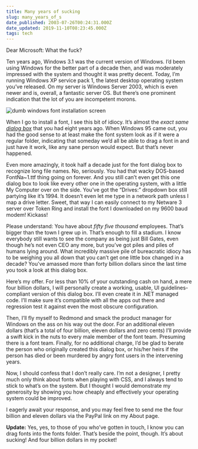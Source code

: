 ```yaml
---
title: Many years of sucking
slug: many_years_of_s
date_published: 2003-07-26T00:24:31.000Z
date_updated: 2019-11-10T08:23:45.000Z
tags: tech
---
```


Dear Microsoft: What the fuck?

Ten years ago, Windows 3.1 was the current version of Windows. I’d been using Windows for the better part of a decade then, and was moderately impressed with the system and thought it was pretty decent. Today, I’m running Windows XP service pack 1, the latest desktop operating system you’ve released. On my server is Windows Server 2003, which is even newer and is, overall, a fantastic server OS. But there’s one prominent indication that the lot of you are incompetent morons.

![dumb windows font installation screen](__GHOST_URL__/content/images/2019/11/fontbox.png)

When I go to install a font, I see this bit of idiocy. It’s almost the *exact same [dialog box](http://www.microsoft.com/typography/ttfinst/ttfinst.htm)* that you had eight years ago. When Windows 95 came out, you had the good sense to at least make the font system look as if it were a regular folder, indicating that someday we’d all be able to drag a font in and just have it work, like any sane person would expect. But that’s never happened.

Even more amazingly, it took half a decade just for the font dialog box to recognize long file names. No, seriously. You had that wacky DOS-based FontNa~1.ttf thing going on forever. And you still can’t even get this one dialog box to look like every other one in the operating system, with a little My Computer over on the side. You’ve got the “Drives:” dropdown box still partying like it’s 1994. It doesn’t even let me type in a network path unless I map a drive letter. Sweet, that way I can easily connect to my Netware 3 server over Token Ring and install the font I downloaded on my 9600 baud modem! Kickass!

Please understand: You have about *fifty five thousand* employees. That’s bigger than the town I grew up in. That’s enough to fill a stadium. I know everybody still wants to see the company as being just Bill Gates, even though he’s not even CEO any more, but you’ve got piles and piles of humans lying around. What incredibly massive pile of bureacratic idiocy has to be weighing you all down that you can’t get one little box changed in a decade? You’ve amassed more than forty billion dollars since the last time you took a look at this dialog box.

Here’s my offer. For less than 10% of your outstanding cash on hand, a mere four billion dollars, I will personally create a working, usable, UI guidelines-compliant version of this dialog box. I’ll even create it in .NET managed code. I’ll make sure it’s compatible with all the apps out there and regression test it against even the most obscure configuration.

Then, I’ll fly myself to Redmond and smack the product manager for Windows on the ass on his way out the door. For an additional eleven dollars (that’s a total of four billion, eleven dollars and zero cents) I’ll provide a swift kick in the nuts to every male member of the font team. Presuming there is a font team. Finally, for no additional charge, I’d be glad to berate the person who originally created this dialog box, or his/her heirs if the person has died or been murdered by angry font users in the intervening years.

Now, I should confess that I don’t really care. I’m not a designer, I pretty much only think about fonts when playing with CSS, and I always tend to stick to what’s on the system. But I thought I would demonstrate my generosity by showing you how cheaply and effectively your operating system could be improved.

I eagerly await your response, and you may feel free to send me the four billion and eleven dollars via the PayPal link on my About page.

**Update:** Yes, yes, to those of you who’ve gotten in touch, I know you can drag fonts into the fonts folder. That’s beside the point, though. It’s about sucking! And four billion dollars in my pocket!
